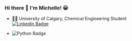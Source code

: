 ### Hi there 👋 I'm Michelle! :grinning: 

- :woman_scientist: University of Calgary, Chemical Engineering Student [![Linkedin Badge](https://img.shields.io/badge/LinkedIn-0077B5?style=for-the-badge&logo=linkedin&logoColor=white&link=https://www.linkedin.com/in/michelle-a-chung)](www.linkedin.com/in/michelle-a-chung)

- ![Python Badge](https://img.shields.io/badge/Python-3776AB?style=for-the-badge&logo=python&logoColor=white)
